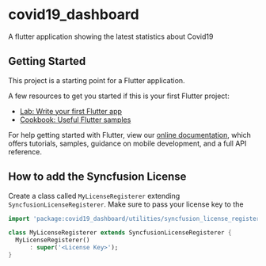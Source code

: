 # covid19_dashboard

A flutter application showing the latest statistics about Covid19

## Getting Started

This project is a starting point for a Flutter application.

A few resources to get you started if this is your first Flutter project:

- [Lab: Write your first Flutter app](https://flutter.dev/docs/get-started/codelab)
- [Cookbook: Useful Flutter samples](https://flutter.dev/docs/cookbook)

For help getting started with Flutter, view our
[online documentation](https://flutter.dev/docs), which offers tutorials,
samples, guidance on mobile development, and a full API reference.


## How to add the Syncfusion License

Create a class called `MyLicenseRegisterer` extending `SyncfusionLicenseRegisterer`.
Make sure to pass your license key to the

```dart
import 'package:covid19_dashboard/utilities/syncfusion_license_registerer.dart';

class MyLicenseRegisterer extends SyncfusionLicenseRegisterer {
  MyLicenseRegisterer()
      : super('<License Key>');
}
```




